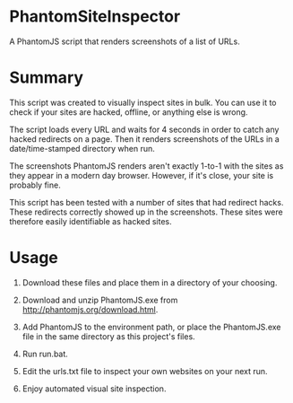# PhantomSiteInspector

A PhantomJS script that renders screenshots of a list of URLs.

# Summary

This script was created to visually inspect sites in bulk. You can use it to check if your sites are hacked, offline, or anything else is wrong.

The script loads every URL and waits for 4 seconds in order to catch any hacked redirects on a page. Then it renders screenshots of the URLs in a date/time-stamped directory when run.

The screenshots PhantomJS renders aren't exactly 1-to-1 with the sites as they appear in a modern day browser. However, if it's close, your site is probably fine.

This script has been tested with a number of sites that had redirect hacks. These redirects correctly showed up in the screenshots. These sites were therefore easily identifiable as hacked sites.

# Usage

1. Download these files and place them in a directory of your choosing.

2. Download and unzip PhantomJS.exe from http://phantomjs.org/download.html.

3. Add PhantomJS to the environment path, or place the PhantomJS.exe file in the same directory as this project's files.

4. Run run.bat.

5. Edit the urls.txt file to inspect your own websites on your next run.

6. Enjoy automated visual site inspection.
